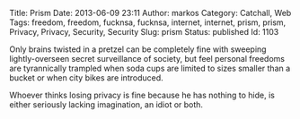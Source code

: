 Title: Prism
Date: 2013-06-09 23:11
Author: markos
Category: Catchall, Web
Tags: freedom, freedom, fucknsa, fucknsa, internet, internet, prism, prism, Privacy, Privacy, Security, Security
Slug: prism
Status: published
Id: 1103

<html>
 <body>
  <div>
   <p>
    Only brains twisted in a pretzel can be completely fine with sweeping lightly-overseen secret surveillance of society, but feel personal freedoms are tyrannically trampled when soda cups are limited to sizes smaller than a bucket or when city bikes are introduced.
   </p>
   <p>
    Whoever thinks losing privacy is fine because he has nothing to hide, is either seriously lacking imagination, an idiot or both.
   </p>
  </div>
 </body>
</html>